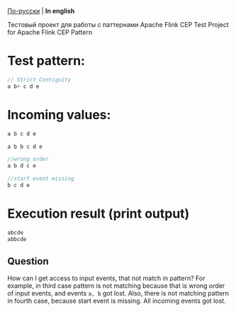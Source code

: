 [По-русски](docs_rus/README.md) | **In english**

Тестовый проект для работы с паттернами Apache Flink CEP
Test Project for Apache Flink CEP Pattern

# Test pattern:
```java
// Strict Contiguity
a b+ c d e
```

# Incoming values:
```java
a b c d e

a b b c d e

//wrong order
a b d c e

//start event missing
b c d e
```

# Execution result (print output)
```java
abcde
abbcde
```

## Question
How can I get access to input events, that not match in pattern?
For example, in third case pattern is not matching because that is wrong order of input events, and events `a, b` got lost.
Also, there is not matching pattern in fourth case, because start event is missing. All incoming events got lost.
